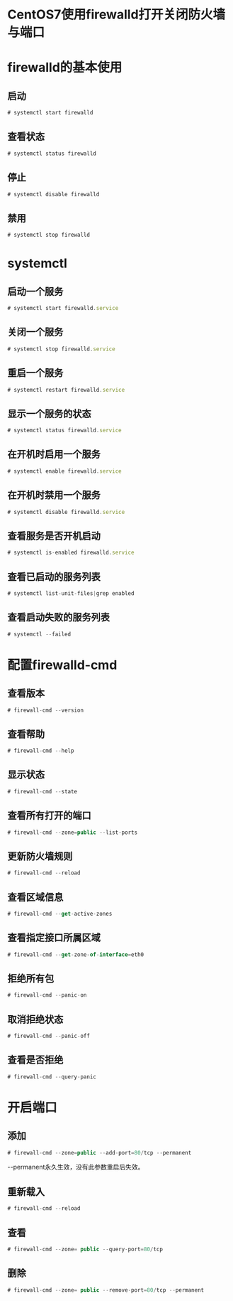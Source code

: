 
# CentOS7使用firewalld打开关闭防火墙与端口

# firewalld的基本使用
## 启动
``` javascript
# systemctl start firewalld
```

## 查看状态
``` javascript
# systemctl status firewalld
```

## 停止
``` javascript
# systemctl disable firewalld
```

## 禁用
``` javascript
# systemctl stop firewalld
```

# systemctl

## 启动一个服务
``` javascript
# systemctl start firewalld.service
```

## 关闭一个服务
``` javascript
# systemctl stop firewalld.service
```

## 重启一个服务
``` javascript
# systemctl restart firewalld.service
```

## 显示一个服务的状态
``` javascript
# systemctl status firewalld.service
```

## 在开机时启用一个服务
``` javascript
# systemctl enable firewalld.service
```

## 在开机时禁用一个服务
``` javascript
# systemctl disable firewalld.service
```

## 查看服务是否开机启动
``` javascript
# systemctl is-enabled firewalld.service
```

## 查看已启动的服务列表
``` javascript
# systemctl list-unit-files|grep enabled
```

## 查看启动失败的服务列表
``` javascript
# systemctl --failed
```

# 配置firewalld-cmd
## 查看版本
``` javascript
# firewall-cmd --version
```

## 查看帮助
``` javascript
# firewall-cmd --help
```

## 显示状态
``` javascript
# firewall-cmd --state
```

## 查看所有打开的端口
``` javascript
# firewall-cmd --zone=public --list-ports
```

## 更新防火墙规则
``` javascript
# firewall-cmd --reload
```

## 查看区域信息
``` javascript
# firewall-cmd --get-active-zones
```

## 查看指定接口所属区域
``` javascript
# firewall-cmd --get-zone-of-interface=eth0
```

## 拒绝所有包
``` javascript
# firewall-cmd --panic-on
```

## 取消拒绝状态
``` javascript
# firewall-cmd --panic-off
```

## 查看是否拒绝
``` javascript
# firewall-cmd --query-panic
```

# 开启端口
## 添加
``` javascript
# firewall-cmd --zone=public --add-port=80/tcp --permanent
```
--permanent永久生效，没有此参数重启后失效。

## 重新载入
``` javascript
# firewall-cmd --reload
```

## 查看
``` javascript
# firewall-cmd --zone= public --query-port=80/tcp
```

## 删除
``` javascript
# firewall-cmd --zone= public --remove-port=80/tcp --permanent
```